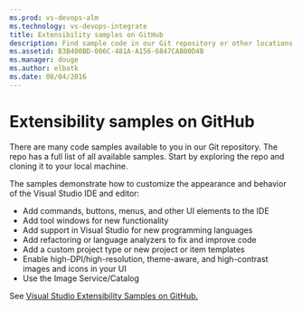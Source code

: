 ```yaml
---
ms.prod: vs-devops-alm
ms.technology: vs-devops-integrate
title: Extensibility samples on GitHub
description: Find sample code in our Git repository or other locations.
ms.assetid: B3B400BD-006C-481A-A156-6847CAB00D4B
ms.manager: douge
ms.author: elbatk
ms.date: 08/04/2016
---
```


# Extensibility samples on GitHub

There are many code samples available to you in our Git repository.  The repo has a full list of all available samples. Start by exploring the repo and cloning it to your local machine.

The samples demonstrate how to customize the appearance and behavior of the Visual Studio IDE and editor: 
* Add commands, buttons, menus, and other UI elements to the IDE
* Add tool windows for new functionality
* Add support in Visual Studio for new programming languages
* Add refactoring or language analyzers to fix and improve code
* Add a custom project type or new project or item templates
* Enable high-DPI/high-resolution, theme-aware, and high-contrast images and icons in your UI
* Use the Image Service/Catalog

See [Visual Studio Extensibility Samples on GitHub.](https://github.com/Microsoft/VSSDK-Extensibility-Samples)